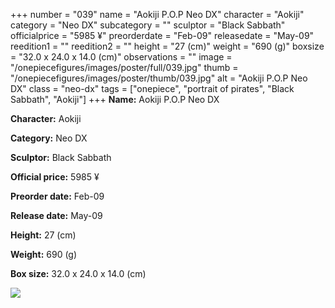 +++
number = "039"
name = "Aokiji P.O.P Neo DX"
character = "Aokiji"
category = "Neo DX"
subcategory = ""
sculptor = "Black Sabbath"
officialprice = "5985 ¥"
preorderdate = "Feb-09"
releasedate = "May-09"
reedition1 = ""
reedition2 = ""
height = "27 (cm)"
weight = "690 (g)"
boxsize = "32.0 x 24.0 x 14.0 (cm)"
observations = ""
image = "/onepiecefigures/images/poster/full/039.jpg"
thumb = "/onepiecefigures/images/poster/thumb/039.jpg"
alt = "Aokiji P.O.P Neo DX"
class = "neo-dx"
tags = ["onepiece", "portrait of pirates", "Black Sabbath", "Aokiji"]
+++
**Name:** Aokiji P.O.P Neo DX

**Character:** Aokiji

**Category:** Neo DX 

**Sculptor:** Black Sabbath

**Official price:** 5985 ¥

**Preorder date:** Feb-09

**Release date:** May-09

**Height:** 27 (cm)

**Weight:** 690 (g)

**Box size:** 32.0 x 24.0 x 14.0 (cm)

<img src="/onepiecefigures/images/poster/thumb/039.jpg">